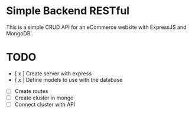 # Simple Backend RESTful
This is a simple CRUD API for an eCommerce website with ExpressJS and MongoDB

# TODO
- [ x ] Create server with express
- [ x ] Define models to use with the database
- [ ] Create routes
- [ ] Create cluster in mongo
- [ ] Connect cluster with API